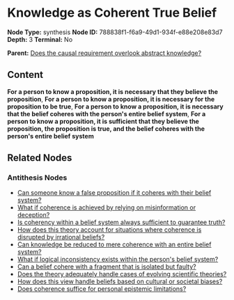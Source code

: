 # Knowledge as Coherent True Belief

**Node Type:** synthesis
**Node ID:** 788838f1-f6a9-49d1-934f-e88e208e83d7
**Depth:** 3
**Terminal:** No

**Parent:** [Does the causal requirement overlook abstract knowledge?](does-the-causal-requirement-overlook-abstract-knowledge-antithesis-1139f3dd-345b-4e2b-bfaf-31d882645754.md)

## Content

**For a person to know a proposition, it is necessary that they believe the proposition**, **For a person to know a proposition, it is necessary for the proposition to be true**, **For a person to know a proposition, it is necessary that the belief coheres with the person's entire belief system**, **For a person to know a proposition, it is sufficient that they believe the proposition, the proposition is true, and the belief coheres with the person's entire belief system**

## Related Nodes

### Antithesis Nodes

- [Can someone know a false proposition if it coheres with their belief system?](can-someone-know-a-false-proposition-if-it-coheres-with-their-belief-system-antithesis-be7e0b1b-59c8-4816-bdc6-366588443e02.md)
- [What if coherence is achieved by relying on misinformation or deception?](what-if-coherence-is-achieved-by-relying-on-misinformation-or-deception-antithesis-6d00566e-c5e9-4d2a-83c6-9c1d48ce6807.md)
- [Is coherency within a belief system always sufficient to guarantee truth?](is-coherency-within-a-belief-system-always-sufficient-to-guarantee-truth-antithesis-8fc78b00-e520-4fb6-8aeb-e769a58c39af.md)
- [How does this theory account for situations where coherence is disrupted by irrational beliefs?](how-does-this-theory-account-for-situations-where-coherence-is-disrupted-by-irrational-beliefs-antithesis-d730b820-6a26-4dd8-800a-3cd954212738.md)
- [Can knowledge be reduced to mere coherence with an entire belief system?](can-knowledge-be-reduced-to-mere-coherence-with-an-entire-belief-system-antithesis-1662f703-e96c-4d24-a72f-0b4f5a4da754.md)
- [What if logical inconsistency exists within the person's belief system?](what-if-logical-inconsistency-exists-within-the-persons-belief-system-antithesis-6dabb955-7d43-43e0-aaae-2773e0c8eeef.md)
- [Can a belief cohere with a fragment that is isolated but faulty?](can-a-belief-cohere-with-a-fragment-that-is-isolated-but-faulty-antithesis-6770cdbd-2eb5-4dea-b611-983e7566138f.md)
- [Does the theory adequately handle cases of evolving scientific theories?](does-the-theory-adequately-handle-cases-of-evolving-scientific-theories-antithesis-0f9a3d0d-fac4-41df-ae1b-a17c35587be4.md)
- [How does this view handle beliefs based on cultural or societal biases?](how-does-this-view-handle-beliefs-based-on-cultural-or-societal-biases-antithesis-41d06cd1-ae25-4049-819e-2a8533aa4fc8.md)
- [Does coherence suffice for personal epistemic limitations?](does-coherence-suffice-for-personal-epistemic-limitations-antithesis-20833ac5-01d4-44da-a7be-2d93a9bdc2b5.md)
